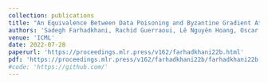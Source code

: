 ```yaml
---
collection: publications
title: "An Equivalence Between Data Poisoning and Byzantine Gradient Attacks"
authors: 'Sadegh Farhadkhani, Rachid Guerraoui, Lê Nguyên Hoang, Oscar Villemaud'
venue: 'ICML'
date: 2022-07-28
paperurl: 'https://proceedings.mlr.press/v162/farhadkhani22b.html'
pdf: 'https://proceedings.mlr.press/v162/farhadkhani22b/farhadkhani22b.pdf'
#code: 'https://github.com/'
---
```

